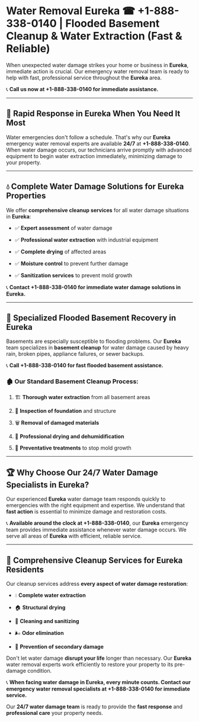 # Water Removal Eureka ☎ +1-888-338-0140 | Flooded Basement Cleanup & Water Extraction (Fast & Reliable)

When unexpected water damage strikes your home or business in **Eureka**, immediate action is crucial. Our emergency water removal team is ready to help with fast, professional service throughout the **Eureka** area. 

📞 **Call us now at +1-888-338-0140 for immediate assistance.**
---
## 🚀 Rapid Response in Eureka When You Need It Most
Water emergencies don't follow a schedule. That's why our **Eureka** emergency water removal experts are available **24/7** at **+1-888-338-0140**. When water damage occurs, our technicians arrive promptly with advanced equipment to begin water extraction immediately, minimizing damage to your property.
---
## 💧 Complete Water Damage Solutions for Eureka Properties
We offer **comprehensive cleanup services** for all water damage situations in **Eureka**:
- ✅ **Expert assessment** of water damage  
- ✅ **Professional water extraction** with industrial equipment  
- ✅ **Complete drying** of affected areas  
- ✅ **Moisture control** to prevent further damage  
- ✅ **Sanitization services** to prevent mold growth  
📞 **Contact +1-888-338-0140 for immediate water damage solutions in Eureka.**
---
## 🌊 Specialized Flooded Basement Recovery in Eureka
Basements are especially susceptible to flooding problems. Our **Eureka** team specializes in **basement cleanup** for water damage caused by heavy rain, broken pipes, appliance failures, or sewer backups. 
📞 **Call +1-888-338-0140 for fast flooded basement assistance.**
### 🏚️ Our Standard Basement Cleanup Process:
1. 🏗️ **Thorough water extraction** from all basement areas  
2. 🔎 **Inspection of foundation** and structure  
3. 🗑️ **Removal of damaged materials**  
4. 💨 **Professional drying and dehumidification**  
5. 🚫 **Preventative treatments** to stop mold growth  
---
## 🏆 Why Choose Our 24/7 Water Damage Specialists in Eureka?
Our experienced **Eureka** water damage team responds quickly to emergencies with the right equipment and expertise. We understand that **fast action** is essential to minimize damage and restoration costs.
📞 **Available around the clock at +1-888-338-0140**, our **Eureka** emergency team provides immediate assistance whenever water damage occurs. We serve all areas of **Eureka** with efficient, reliable service.
---
## 🧹 Comprehensive Cleanup Services for Eureka Residents
Our cleanup services address **every aspect of water damage restoration**:
- 💧 **Complete water extraction**  
- 🏠 **Structural drying**  
- 🧼 **Cleaning and sanitizing**  
- 🌬️ **Odor elimination**  
- 🚫 **Prevention of secondary damage**  
Don't let water damage **disrupt your life** longer than necessary. Our **Eureka** water removal experts work efficiently to restore your property to its pre-damage condition.
📞 **When facing water damage in Eureka, every minute counts. Contact our emergency water removal specialists at +1-888-338-0140 for immediate service.**
Our **24/7 water damage team** is ready to provide the **fast response** and **professional care** your property needs.
